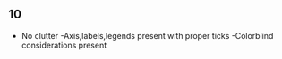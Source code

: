 ## 10
- No clutter
-Axis,labels,legends present with proper ticks
-Colorblind considerations present 
